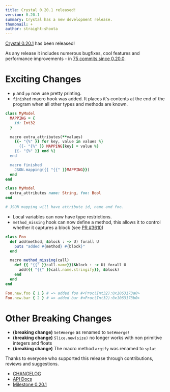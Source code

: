 ```yaml
---
title: Crystal 0.20.1 released!
version: 0.20.1
summary: Crystal has a new development release.
thumbnail: +
author: straight-shoota
---
```


[Crystal 0.20.1](https://github.com/crystal-lang/crystal/releases/tag/0.20.1) has been released!

As any release it includes numerous bugfixes, cool features and performance improvements - in [75 commits since 0.20.0](https://github.com/crystal-lang/crystal/compare/0.20.0...0.20.1).

# Exciting Changes

- `p` and `pp` now use pretty printing.
- `finished` macro hook was added. It places it's contents at the end of the program when all other types and methods are known.

```ruby
class MyModel
  MAPPING = {
    id: Int32
  }

  macro extra_attributes(**values)
    {{- "{%" }} for key, value in values %}
      {{- "{%" }} MAPPING[key] = value %}
    {{- "{%" }} end %}
  end

  macro finished
    JSON.mapping({{ "{{" }}MAPPING}})
  end
end

class MyModel
  extra_attributes name: String, foo: Bool
end

# JSON mapping will have attribute id, name and foo.
```

- Local variables can now have type restrictions.
- `method_missing` hook can now define a method, this allows it to control whether it captures a block (see [PR #3610](https://github.com/crystal-lang/crystal/pull/3610))

```ruby
class Foo
  def add(method, &block : -> U) forall U
    puts "added #{method} #{block}"
  end

  macro method_missing(call)
    def {{ "{{" }}call.name}}(&block : -> U) forall U
      add({{ "{{" }}call.name.stringify}}, &block)
    end
  end
end

Foo.new.foo { 1 } # => added foo #<Proc(Int32):0x1063173a0>
Foo.new.bar { 2 } # => added bar #<Proc(Int32):0x1063173b0>
```

# Other Breaking Changes

- **(breaking change)** `Set#merge` as renamed to `Set#merge!`
- **(breaking change)** `Slice.new(size)` no longer works with non primitive integers and floats
- **(breaking change)** The macro method `argify` was renamed to `splat`

Thanks to everyone who supported this release through contributions, reviews and suggestions.

- [CHANGELOG](https://github.com/crystal-lang/crystal/releases/tag/0.20.1)
- [API Docs](https://crystal-lang.org/api/0.20.1)
- [Milestone 0.20.1](https://github.com/crystal-lang/crystal/issues?q=milestone%3A0.20.1)
